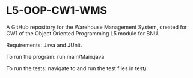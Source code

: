# L5-OOP-CW1-WMS
A GitHub repository for the Warehouse Management System, created for CW1 of the Object Oriented Programming L5 module for BNU.

Requirements: Java and JUnit.

To run the program: run main/Main.java

To run the tests: navigate to and run the test files in test/
